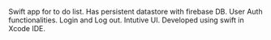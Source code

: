 Swift app for to do list.
Has persistent datastore with firebase DB.
User Auth functionalities. Login and Log out.
Intutive UI.
Developed using swift in Xcode IDE.